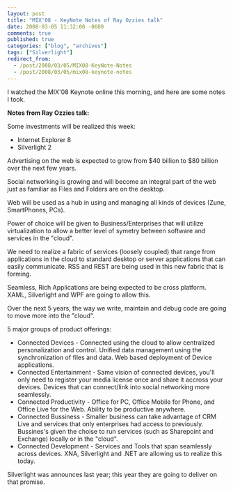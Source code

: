 ```yaml
---
layout: post
title: "MIX'08 - KeyNote Notes of Ray Ozzies talk"
date: 2008-03-05 11:32:00 -0600
comments: true
published: true
categories: ["blog", "archives"]
tags: ["Silverlight"]
redirect_from: 
  - /post/2008/03/05/MIX08-KeyNote-Notes
  - /post/2008/03/05/mix08-keynote-notes
---
```

<!-- more -->
<p>I watched the MIX'08 Keynote online this&nbsp;morning, and here are some notes I took.&nbsp;</p>
<p><strong>Notes from Ray Ozzies talk:</strong></p>
<p>Some investments will be realized this week:</p>
<ul>
<li>
<div>Internet Explorer 8</div>
</li>
<li>
<div>Silverlight 2</div>
</li>
</ul>
<p>Advertising on the web is expected to grow from $40 billion to $80 billion over the next few years.</p>
<p>Social networking is growing and will become an integral part of the web just as familiar as Files and Folders are on the desktop.</p>
<p>Web will be used as a hub in using and managing all kinds of devices (Zune, SmartPhones, PCs).</p>
<p>Power of&nbsp;choice will be given to Business/Enterprises that will utilize virtualization to allow a better level of symetry between software and services in the "cloud".</p>
<p>We need to realize a fabric of services (loosely coupled) that range from applications in the cloud to standard desktop or server applications that can easily communicate. RSS and REST are being used in this new fabric that is forming.</p>
<p>Seamless, Rich Applications are being expected to be cross platform. XAML, Silverlight and WPF are going to allow this.</p>
<p>Over the next 5 years, the way we write, maintain and debug code are going to move more into the "cloud".</p>
<p>5 major groups of product offerings:</p>
<ul>
<li>
<div>Connected Devices - Connected using the cloud to allow centralized personalization and control. Unified data management using the synchronization of files and data. Web based deployment of Device applications.</div>
</li>
<li>
<div>Connected Entertainment - Same vision of connected devices, you'll only need to register your media license once and share it accross your devices. Devices that can connect/link into social networking more seamlessly.</div>
</li>
<li>
<div>Connected Productivity - Office for PC, Office Mobile for Phone, and Office Live for the Web. Ability to be productive anywhere.</div>
</li>
<li>
<div>Connected Bussiness - Smaller business can take advantage of CRM Live and services that only enterprises had access to previously. Bussines's given the choise to run services (such as Sharepoint and Exchange) locally or in the "cloud".</div>
</li>
<li>
<div>Connected Development - Services and Tools that span seamlessly across devices. XNA, Silverlight and .NET are allowing us to realize this today.</div>
</li>
</ul>
<p>Silverlight was announces last year; this year they are going to deliver on that promise.</p>
<p>&nbsp;</p>
